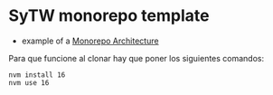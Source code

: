 # SyTW monorepo template

* example of a [Monorepo Architecture](https://levelup.gitconnected.com/monorepo-architecture-with-simple-example-484ca725bf2c) 

Para que funcione al clonar hay que poner los siguientes comandos:

```
nvm install 16
nvm use 16
```